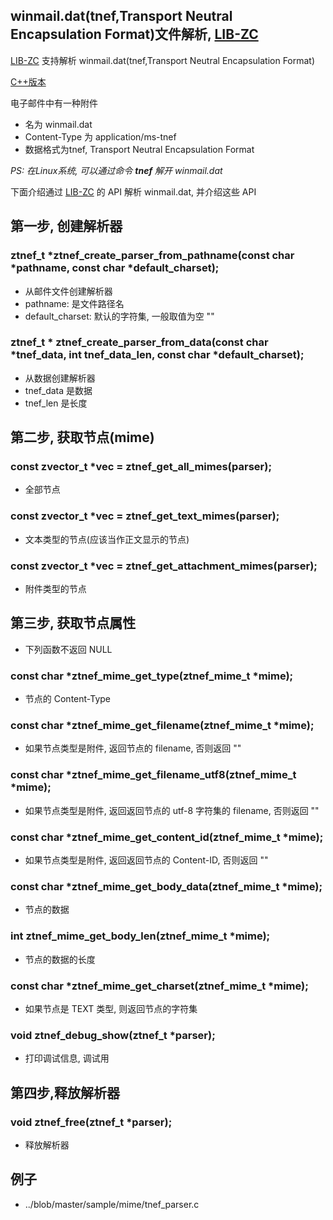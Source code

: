 
## winmail.dat(tnef,Transport Neutral Encapsulation Format)文件解析, [LIB-ZC](./README.md)

[LIB-ZC](./README.md) 支持解析 winmail.dat(tnef,Transport Neutral Encapsulation Format)

[C++版本](./tnef_cpp.md)

电子邮件中有一种附件

* 名为 winmail.dat
* Content-Type 为 application/ms-tnef
* 数据格式为tnef, Transport Neutral Encapsulation Format

_PS: 在Linux系统, 可以通过命令 **tnef** 解开 winmail.dat_


下面介绍通过 [LIB-ZC](./README.md) 的 API 解析 winmail.dat, 并介绍这些 API

## 第一步, 创建解析器

### ztnef_t *ztnef_create_parser_from_pathname(const char *pathname, const char *default_charset);

* 从邮件文件创建解析器
* pathname: 是文件路径名
* default_charset: 默认的字符集, 一般取值为空 ""

### ztnef_t * ztnef_create_parser_from_data(const char *tnef_data, int tnef_data_len, const char *default_charset);

* 从数据创建解析器
* tnef_data 是数据
* tnef_len 是长度

## 第二步, 获取节点(mime)

### const zvector_t *vec = ztnef_get_all_mimes(parser);

* 全部节点

### const zvector_t *vec = ztnef_get_text_mimes(parser);

* 文本类型的节点(应该当作正文显示的节点)

### const zvector_t *vec = ztnef_get_attachment_mimes(parser);

* 附件类型的节点

## 第三步, 获取节点属性

* 下列函数不返回 NULL

### const char *ztnef_mime_get_type(ztnef_mime_t *mime);

* 节点的 Content-Type

### const char *ztnef_mime_get_filename(ztnef_mime_t *mime);

* 如果节点类型是附件, 返回节点的 filename, 否则返回 ""

### const char *ztnef_mime_get_filename_utf8(ztnef_mime_t *mime);

* 如果节点类型是附件, 返回返回节点的 utf-8 字符集的 filename, 否则返回 ""

### const char *ztnef_mime_get_content_id(ztnef_mime_t *mime);

* 如果节点类型是附件, 返回返回节点的 Content-ID, 否则返回 ""

### const char *ztnef_mime_get_body_data(ztnef_mime_t *mime);

* 节点的数据

### int ztnef_mime_get_body_len(ztnef_mime_t *mime);

* 节点的数据的长度

### const char *ztnef_mime_get_charset(ztnef_mime_t *mime);

* 如果节点是 TEXT 类型, 则返回节点的字符集 

### void ztnef_debug_show(ztnef_t *parser);

* 打印调试信息, 调试用

## 第四步,释放解析器

### void ztnef_free(ztnef_t *parser);

* 释放解析器

## 例子

* ../blob/master/sample/mime/tnef_parser.c

